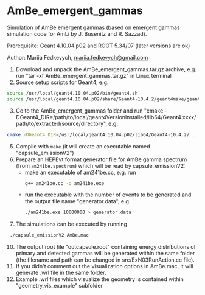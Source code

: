 # AmBe_emergent_gammas

Simulation of AmBe emergent gammas (based on emergent gammas simulation code for AmLi by J. Busenitz and R. Sazzad). 

Prerequisite: Geant 4.10.04.p02 and ROOT 5.34/07 (later versions are ok)

Author: Mariia Fedkevych, mariia.fedkevych@gmail.com

1. Download and unpack the AmBe_emergent_gammas.tar.gz archive, e.g. run "tar -xf AmBe_emergent_gammas.tar.gz" in Linux terminal
2. Source setup scripts for Geant4, e.g.
   
```bash
source /usr/local/geant4.10.04.p02/bin/geant4.sh
source /usr/local/geant4.10.04.p02/share/Geant4-10.4.2/geant4make/geant4make.sh
```
3. Go to the AmBe_emergent_gammas folder and run "cmake -DGeant4_DIR=/path/to/local/geant4VersionInstalled/lib64/Geant4.xxxx/ path/to/extracted/source/directory", e.g.

```bash
cmake -DGeant4_DIR=/usr/local/geant4.10.04.p02/lib64/Geant4-10.4.2/ .
```

5. Compile with `make` (it will create an executable named "capsule_emissionV2")
6. Prepare an HEPEvt format generator file for AmBe gamma spectrum (from `am241be.spectrum`) which will be read by capsule_emissionV2: 
    - make an executable of am241be.cc, e.g. run
      ```bash
      g++ am241be.cc -o am241be.exe
      ```
    - run the executable with the number of events to be generated and the output file name "generator.data", e.g.
      ```bash
      ./am241be.exe 10000000 > generator.data
      ```
7. The simulations can be executed by running
  ```bash
   ./capsule_emissionV2 AmBe.mac
   ```
10. The output root file "outcapsule.root" containing energy distributions of primary and detected gammas will be generated within the same folder (the filename and path can be changed in src/ExN03RunAction.cc file). 
11. If you didn't comment out the visualization options in AmBe.mac, it will generate .wrl file in the same folder. 
12. Example .wrl files which visualize the geometry is contained within "geometry_vis_example" subfolder
